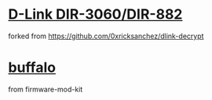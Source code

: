 # [D-Link DIR-3060/DIR-882](dlink-decrypt)
forked from https://github.com/0xricksanchez/dlink-decrypt  

# [buffalo](buffalo)
from firmware-mod-kit
